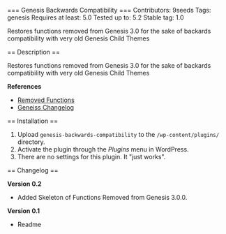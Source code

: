 === Genesis Backwards Compatibility ===
Contributors: 9seeds
Tags: genesis
Requires at least: 5.0
Tested up to: 5.2
Stable tag: 1.0

Restores functions removed from Genesis 3.0 for the sake of backards compatibility with very old Genesis Child Themes

== Description ==

Restores functions removed from Genesis 3.0 for the sake of backards compatibility with very old Genesis Child Themes

**References**

* [Removed Functions](https://gist.github.com/billerickson/992c0c3da059b7903971ea46fe2da82a)
* [Geneiss Changelog](https://studiopress.github.io/genesis/changelog/)




== Installation ==

1. Upload `genesis-backwards-compatibility` to the `/wp-content/plugins/` directory.
2. Activate the plugin through the *Plugins* menu in WordPress.
3. There are no settings for this plugin. It "just works".


== Changelog ==

**Version 0.2**
* Added Skeleton of Functions Removed from Genesis 3.0.0.

**Version 0.1**

* Readme
